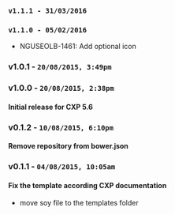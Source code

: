 ### `v1.1.1 - 31/03/2016`

### `v1.1.0 - 05/02/2016`
* NGUSEOLB-1461: Add optional icon

### v1.0.1 - `20/08/2015, 3:49pm`


### v1.0.0 - `20/08/2015, 2:38pm`
#### Initial release for CXP 5.6  


### v0.1.2 - `10/08/2015, 6:10pm`
#### Remove repository from bower.json  


### v0.1.1 - `04/08/2015, 10:05am`
#### Fix the template according CXP documentation  
* move soy file to the templates folder  
